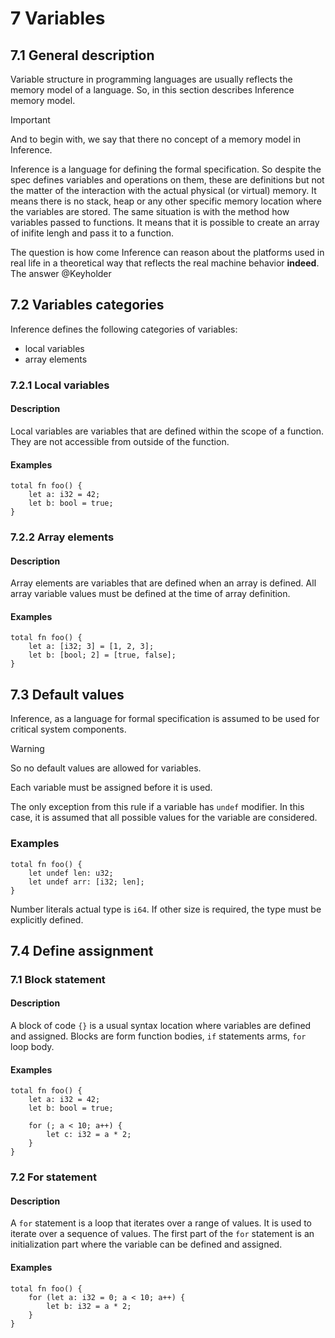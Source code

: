 # 7 Variables

## 7.1 General description

Variable structure in programming languages are usually reflects the memory model of a language. So, in this section describes Inference memory model.

> [!IMPORTANT]
>And to begin with, we say that there no concept of a memory model in Inference.

Inference is a language for defining the formal specification. So despite the spec defines variables and operations on them, these are definitions but not the matter of the interaction with the actual physical (or virtual) memory. It means there is no stack, heap or any other specific memory location where the variables are stored. The same situation is with the method how variables passed to functions. It means that it is possible to create an array of inifite lengh and pass it to a function.

The question is how come Inference can reason about the platforms used in real life in a theoretical way that reflects the real machine behavior **indeed**. The answer @Keyholder

## 7.2 Variables categories

Inference defines the following categories of variables:
- local variables
- array elements

### 7.2.1 Local variables

#### Description

Local variables are variables that are defined within the scope of a function. They are not accessible from outside of the function.

#### Examples

```inference
total fn foo() {
    let a: i32 = 42;
    let b: bool = true;
}
```

### 7.2.2 Array elements

#### Description

Array elements are variables that are defined when an array is defined. All array variable values must be defined at the time of array definition.

#### Examples

```inference
total fn foo() {
    let a: [i32; 3] = [1, 2, 3];
    let b: [bool; 2] = [true, false];
}
```

## 7.3 Default values

Inference, as a language for formal specification is assumed to be used for critical system components.

> [!WARNING]
>So no default values are allowed for variables.

Each variable must be assigned before it is used.

The only exception from this rule if a variable has `undef` modifier. In this case, it is assumed that all possible values for the variable are considered.

### Examples

```inference
total fn foo() {
    let undef len: u32;
    let undef arr: [i32; len];
}
```

Number literals actual type is `i64`. If other size is required, the type must be explicitly defined.

## 7.4 Define assignment

### 7.1 Block statement

#### Description

A block of code `{}` is a usual syntax location where variables are defined and assigned. Blocks are form function bodies, `if` statements arms, `for` loop body.

#### Examples

```inference
total fn foo() {
    let a: i32 = 42;
    let b: bool = true;

    for (; a < 10; a++) {
        let c: i32 = a * 2;
    }
}
```

### 7.2 For statement

#### Description

A `for` statement is a loop that iterates over a range of values. It is used to iterate over a sequence of values. The first part of the `for` statement is an initialization part where the variable can be defined and assigned.

#### Examples

```inference
total fn foo() {
    for (let a: i32 = 0; a < 10; a++) {
        let b: i32 = a * 2;
    }
}
```
